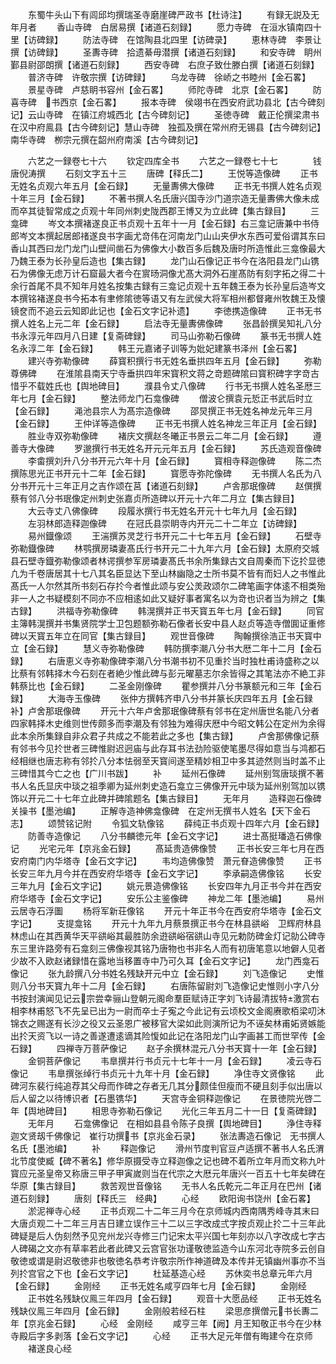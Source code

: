 <!-- { "loadSidebar": true } -->
　　东蜀牛头山下有闾邱均撰瑞圣寺磨崖碑严政书【杜诗注】
　　有録无説及无年月者
　　香山寺碑　白居易撰【诸道石刻録】
　　愿力寺碑　在洹水镇南四十里【访碑録】
　　防法寺碑　在馆陶县北四里【访碑录】
　　恵林寺碑　李景让撰【访碑録】
　　圣夀寺碑　拾遗綦毋潜撰【诸道石刻録】
　　和安寺碑　眀州鄞县尉邵朗撰【诸道石刻録】
　　西安寺碑　右庶子致仕滕白撰【诸道石刻録】
　　普济寺碑　许敬宗撰【访碑録】
　　乌龙寺碑　徐峤之书睦州【金石畧】
　　景星寺碑　卢慈眀书容州【金石畧】
　　师陀寺碑　北京【金石畧】
　　防喜寺碑　书西京【金石畧】
　　报本寺碑　侯翊书在西安府武功县北【古今碑刻记】云山寺碑　在镇江府城西北【古今碑刻记】
　　圣徳寺碑　戴正伦撰梁肃书在汉中府鳯县【古今碑刻记】慧山寺碑　独孤及撰在常州府无锡县【古今碑刻记】南华寺碑　栁宗元撰在韶州府南溪【古今碑刻记】

　　六艺之一録卷七十六
　　钦定四库全书
　　六艺之一録卷七十七　　　　钱唐倪涛撰
　　石刻文字五十三
　　唐碑【释氏二】
　　王悦等造像碑
　　正书无姓名贞观六年五月【金石録】
　　无量夀佛大像碑
　　正书无书撰人姓名贞观十年三月【金石録】
　　不著书撰人名氏唐兴国寺沙门道宗造无量夀佛大像未成而卒其徒智常成之贞观十年同州刺史陇西郡王博又为立此碑【集古録目】
　　三龛碑
　　岑文本撰褚遂良正书贞观十五年十一月【金石録】右三龛记唐兼中书侍郎岑文本撰起居郎禇遂良书字画尤竒伟在河南龙门山山夹伊水东西可爱俗谓其东曰香山其西曰龙门龙门山壁间凿石为佛像大小数百多后魏及唐时所造惟此三龛像最大乃魏王泰为长孙皇后造也【集古録】
　　龙门山石像记正书今在洛阳县龙门山镌石为佛像无虑万计石窟最大者今在賔旸洞像尤髙大洞外石崖髙防有刻字拓之得二十余行首尾不具不知年月姓名按集古録有三龛记贞观十五年魏王泰为长孙皇后造岑文本撰铭褚遂良书今拓本有聿修隂徳等语又有左武侯大将军相州都督雍州牧魏王及懐镜奁而不追云云知即此记也【金石文字记补遗】
　　李徳携造像碑
　　正书无书撰人姓名上元二年【金石録】
　　启法寺无量夀佛像碑
　　张昌龄撰吴知礼八分书永淳元年四月八日建【复斋碑録】
　　司马山弥勒石像碑
　　篆书无书撰人姓名永淳二年【金石録】
　　韩王元嘉诸子训等为妣妃建篆书泽州【金石畧】
　　建兴寺弥勒像碑
　　薛寳积撰行书无姓名垂拱四年五月【金石録】
　　弥勒尊佛碑
　　在淮隂县南天宁寺垂拱四年宋寳积文蒋之竒题碑隂曰寳积碑字字竒古惜乎不载姓氏也【舆地碑目】
　　濮县令丈八像碑
　　行书无书撰人姓名圣厯三年七月【金石録】
　　整法师龙门石龛像碑
　　僧波仑撰袁元悊正书武后时立【金石録】
　　渑池县宗人为髙宗造像碑
　　邵炅撰正书无姓名神龙元年三月【金石録】
　　王仲详等造像碑
　　正书无书撰人姓名神龙三年正月【金石録】
　　胜业寺双弥勒像碑
　　褚庆文撰赵冬曦正书景云二年二月【金石録】
　　遵善寺大像碑
　　罗邈撰行书无姓名开元元年五月【金石録】
　　苏氏造观音像碑
　　李畬撰刘升八分书开元六年十月【金石録】
　　寳相寺释迦像碑
　　陈二杰撰陈思光正书开元十二年【金石録】
　　寳愿寺弥陀像碑
　　无书撰人名氏为八分书开元十三年正月之吉作颂在莒【诸道石刻録】
　　卢舎那珉像碑
　　赵僎撰蔡有邻八分书珉像定州刺史张嘉贞所造碑以开元十六年二月立【集古録目】
　　大云寺丈八佛像碑
　　段履氷撰行书无姓名开元十七年九月【金石録】
　　左羽林郎造释迦像碑
　　在冠氏县崇眀寺内开元二十二年立【访碑録】
　　易州鐡像颂
　　王湍撰苏灵芝行书开元二十七年五月【金石録】
　　石壁寺弥勒鐡像碑
　　林鹗撰房璘妻髙氏行书开元二十九年六月【金石録】太原府交城县石壁寺鐡弥勒像颂者林谔撰参军房璘妻髙氏书余所集録古文自周秦而下讫扵显徳凢为千卷唐居其十七八其名臣显达下至山林幽隐之士所书莫不皆有而妇人之书惟此髙氏一人尔然其所书刻石存扵今者惟此颂与安公羙政颂尔二碑笔画字体逺不相类殆非一人之书疑模刻不同亦不应相逺如此又疑好事者寓名以为竒也识者当为辨之【集古録】
　　洪福寺弥勒像碑
　　韩滉撰并正书天寳五年七月【金石録】
　　同官主簿韩滉撰并书集贤院学士卫包题额弥勒石像者长安中县人赵贞等造寺僧圎证重修碑以天寳五年立在同官【集古録目】
　　观世音像碑
　　陶翰撰徐浩正书天寳中立【金石録】
　　慧义寺弥勒像碑
　　韩防撰李潮八分书大厯二年十二月【金石録】
　　右唐恵义寺弥勒像碑李潮八分书潮书初不见重扵当时独杜甫诗盛称之以比蔡有邻韩择木今石刻在者絶少惟此碑与彭元曜墓志尔余皆得之其笔法亦不絶工非韩蔡比也【金石録】
　　二圣金刚像碑
　　瞿参撰并八分书篆额元和三年【金石録】
　　大海寺玉像碑
　　张仲方撰韩齐申八分书并篆长庆四年五月【金石録补】卢舍那珉像碑
　　开元十六年卢舍那珉像碑蔡有邻书在定州唐世名能八分者四家韩择木史维则世传颇多而李潮及有邻独为难得庆厯中今昭文韩公在定州为余得此本余所集録自非众君子共成之不能若此之多也【集古録】
　　卢舍那佛像记蔡有邻书今见扵世者三碑惟尉迟迥庙与此存耳书法劲险驱使笔墨尽得如意当与鸿都石经相继也唐志称有邻扵八分本怯弱至天寳间遂至精妙相卫中多其迹然则当时盖不止三碑惜其今亡之也【广川书跋】
　　补
　　延州石像碑
　　延州别驾唐琰撰不著书人名氏显庆中琰之祖季卿为延州刺史造石龛立三佛像开元中琰为延州别驾加以镌饰以开元二十七年立此碑并碑隂题名【集古録目】
　　无年月
　　造释迦石像碑　关操书【墨池编】
　　正解寺造神佛龛像碑　在定州无撰书人姓名【天下金石志】
　　颂赞铭记附
　　令狐文轨像铭
　　薛纯正书贞观十四年六月【金石録】
　　防善寺造像记
　　八分书麟徳元年【金石文字记】
　　进士髙挺璠造石佛像记
　　光宅元年【京兆金石録】
　　髙延贵造佛像赞
　　正书长安三年七月在西安府南门内华塔寺【金石文字记】
　　韦均造佛像赞　萧元眘造佛像赞
　　正书长安三年九月今并在西安府华塔寺【金石文字记】
　　李承嗣造佛像铭
　　长安三年九月【金石文字记】
　　姚元景造佛像铭
　　长安四年九月正书今并在西安府华塔寺【金石文字记】
　　安乐公主鉴像碑
　　神龙二年【墨池编】
　　易州云居寺石浮圗
　　杨将军新荘像铭
　　开元十年正书今在西安府华塔寺【金石文字记】
　　支提龛铭
　　开元十九年九月蔡景撰正书今在林县谼峪　卫辉府林县林虑山在其西黄华天平谼峪其最胜防余逰谼峪宿谼山寺见元勅防碑金灯记勍公碑寺东三里许路旁有石龛刻三佛像视其铭乃唐物也书非名人而有初唐笔意以地僻人见者少故不入欧赵诸録惜在露地当移置寺中乃可久耳【金石文字记】
　　龙门西龛石像记
　　张九龄撰八分书姓名残缺开元中立【金石録】
　　刘飞造像记
　　史惟则八分书天寳九年十二月【金石録】
　　右唐陈留尉刘飞造像记史惟则小字八分书按封演闻见记云宗尝幸骊山登朝元阁命羣臣赋诗正字刘飞诗最清拔特激赏右相李林甫怒飞不先呈已出为一尉而卒士子寃之今此记有云顷校文金阁赓歌栢梁叨沐锦衣之赐遂有长沙之役又云圣恩广被移官大梁如此则演所记为不诬矣林甫妬贤嫉能出扵天资飞以一诗之善遂遭逺谪其险愎如此记在洛阳龙门山字画甚工而世罕传【金石録】
　　四禅寺万菩萨像记
　　赵子余撰林混元八分书天寳十一年【金石録】
　　金铜菩萨像记
　　韦臯撰并行书贞元十七年十一月【金石録】
　　凌云寺石像记
　　韦臯撰张绰行书贞元十九年十月【金石録】
　　净住寺文贤像铭
　　此碑河东裴行纯追荐其父母而作碑之存者无几其分颇佳但瘦而不硬且刻手似出唐以后人留之以待博识者【石墨镌华】
　　天宫寺金铜释迦像记
　　在景徳院光啓二年【舆地碑目】
　　相思寺弥勒石像记
　　光化三年五月二十一日【复斋碑録】
　　无年月
　　石龛佛像记　在相如县县令陈子良撰【舆地碑目】
　　浄住寺释迦文贤刼千佛像记　崔行功撰书【京兆金石录】
　　张法夀造石像记　无书撰人名氏【墨池编】
　　补
　　释迦像记
　　滑州节度判官豆卢适撰不著书人名氏渭北节度使臧【碑不著名】修华原摄受寺立释迦像之记也碑不着所立年月而文称九叶寳应元圣皇帝又称唐三甲子甲寅嵗则当在代宗之大厯元年唐兴一百五十七年矣碑在华原【集古録目】
　　救苦观世音像铭
　　无书人名氏乾元二年正月在巴州【诸道石刻録】
　　唐刻【释氏三　经典】
　　心经
　　欧阳询书饶州【金石畧】
　　淤泥禅寺心经
　　正书贞观二十二年三月今在京师城内西南隅秀峰寺其末曰大唐贞观二十二年三月吉日建立误作三十二以三字改成弍字按贞观止扵二十三年此碑疑是后人伪刻然予见兖州龙兴寺修三门记宋太平兴国七年刻亦以八字改成七字古人碑碣之文亦有草率若此者此碑又云宫官张功谨敬徳监造今山东河北寺院多云创自敬徳或谓是尉迟敬徳非也敬徳名恭考许敬宗所作神道碑及本传并无镇幽州事亦不当列扵宫官之下也【金石文字记】
　　杜延基造心经
　　苏休奕书总章元年六月【金石録】
　　金刚经
　　正书无姓名咸亨四年七月【金石録】
　　金刚经
　　正书姓名残缺仪鳯三年四月【金石録】
　　观音十大愿品经
　　正书无姓名残缺仪鳯三年四月【金石録】
　　金刚般若经石柱
　　梁思彦撰僧元书长夀二年【京兆金石録】
　　心经　金刚经
　　咸亨三年【阙】月王知敬正书今在少林寺殿后字多剥落【金石文字记】
　　心经
　　正书大足元年僧有晦建今在京师
　　褚遂良心经
